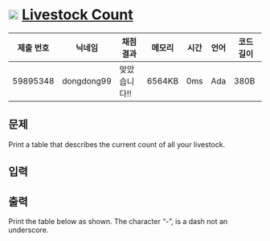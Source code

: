 # <img width="20px"  src="https://d2gd6pc034wcta.cloudfront.net/tier/1.svg" class="solvedac-tier"> [Livestock Count](https://www.acmicpc.net/problem/2372) 

| 제출 번호 | 닉네임 | 채점 결과 | 메모리 | 시간 | 언어 | 코드 길이 |
|---|---|---|---|---|---|---|
|59895348|dongdong99|맞았습니다!! |6564KB|0ms|Ada|380B|

## 문제
<p>Print a table that describes the current count of all your livestock.</p>

## 입력


## 출력
<p>Print the table below as shown. The character “-”, is a dash not an underscore.</p>

